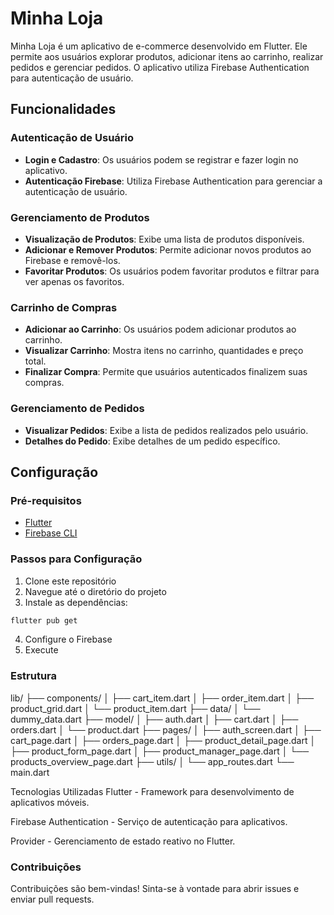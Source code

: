 # Minha Loja

Minha Loja é um aplicativo de e-commerce desenvolvido em Flutter. Ele permite aos usuários explorar produtos, adicionar itens ao carrinho, realizar pedidos e gerenciar pedidos. O aplicativo utiliza Firebase Authentication para autenticação de usuário.

## Funcionalidades

### Autenticação de Usuário

- **Login e Cadastro**: Os usuários podem se registrar e fazer login no aplicativo.
- **Autenticação Firebase**: Utiliza Firebase Authentication para gerenciar a autenticação de usuário.

### Gerenciamento de Produtos

- **Visualização de Produtos**: Exibe uma lista de produtos disponíveis.
- **Adicionar e Remover Produtos**: Permite adicionar novos produtos ao Firebase e removê-los.
- **Favoritar Produtos**: Os usuários podem favoritar produtos e filtrar para ver apenas os favoritos.

### Carrinho de Compras

- **Adicionar ao Carrinho**: Os usuários podem adicionar produtos ao carrinho.
- **Visualizar Carrinho**: Mostra itens no carrinho, quantidades e preço total.
- **Finalizar Compra**: Permite que usuários autenticados finalizem suas compras.

### Gerenciamento de Pedidos

- **Visualizar Pedidos**: Exibe a lista de pedidos realizados pelo usuário.
- **Detalhes do Pedido**: Exibe detalhes de um pedido específico.

## Configuração

### Pré-requisitos

- [Flutter](https://flutter.dev/docs/get-started/install)
- [Firebase CLI](https://firebase.google.com/docs/cli)

### Passos para Configuração

1. Clone este repositório
2. Navegue até o diretório do projeto
3. Instale as dependências:

```bash
flutter pub get
```

4. Configure o Firebase
5. Execute

### Estrutura
lib/
├── components/
│   ├── cart_item.dart
│   ├── order_item.dart
│   ├── product_grid.dart
│   └── product_item.dart
├── data/
│   └── dummy_data.dart
├── model/
│   ├── auth.dart
│   ├── cart.dart
│   ├── orders.dart
│   └── product.dart
├── pages/
│   ├── auth_screen.dart
│   ├── cart_page.dart
│   ├── orders_page.dart
│   ├── product_detail_page.dart
│   ├── product_form_page.dart
│   ├── product_manager_page.dart
│   └── products_overview_page.dart
├── utils/
│   └── app_routes.dart
└── main.dart

Tecnologias Utilizadas
Flutter - Framework para desenvolvimento de aplicativos móveis.

Firebase Authentication - Serviço de autenticação para aplicativos.

Provider - Gerenciamento de estado reativo no Flutter.

### Contribuições
Contribuições são bem-vindas! Sinta-se à vontade para abrir issues e enviar pull requests.
